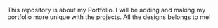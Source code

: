 This repository is about my Portfolio. 
I will be adding and making my portfolio more unique with the projects.
All the designs belongs to me! 